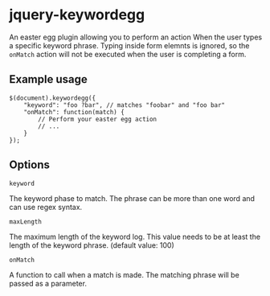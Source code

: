 jquery-keywordegg
=================

An easter egg plugin allowing you to perform an action When the user types a specific keyword phrase.
Typing inside form elemnts is ignored, so the `onMatch` action will not be executed when the user is completing a form.

## Example usage ##

    $(document).keywordegg({
    	"keyword": "foo ?bar", // matches "foobar" and "foo bar"
    	"onMatch": function(match) {
			// Perform your easter egg action
			// ...
    	}
    });


## Options ##
`keyword`

The keyword phase to match. The phrase can be more than one word and can use regex syntax.

`maxLength`

The maximum length of the keyword log.
This value needs to be at least the length of the keyword phrase. (default value: 100)

`onMatch`

A function to call when a match is made. The matching phrase will be passed as a parameter.